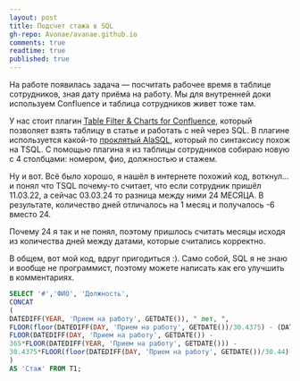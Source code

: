 ```yaml
---
layout: post
title: Подсчет стажа в SQL
gh-repo: Avonae/avanae.github.io
comments: true
readtime: true
published: true
---
```


На работе появилась задача — посчитать рабочее время в таблице сотрудников, зная дату приёма на работу. Мы для внутренней доки используем Confluence и таблица сотрудников живет тоже там. 

У нас стоит плагин [Table Filter & Charts for Confluence](https://marketplace.atlassian.com/apps/27447/table-filter-charts-spreadsheets-for-confluence?hosting=datacenter&tab=overview), который позволяет взять таблицу в статье и работать с ней через SQL. В плагине используется какой-то [проклятый AlaSQL](https://alasql.org/), который по синтаксису похож на TSQL. С помощью плагина я из таблицы сотрудников собираю новую с 4 столбцами: номером, фио, должностью и стажем.

Ну и вот. Всё было хорошо, я нашёл в интернете похожий код, воткнул… и понял что TSQL почему-то считает, что если сотрудник пришёл 11.03.22, а сейчас 03.03.24 то разница между ними 24 МЕСЯЦА. В результате, количество дней отличалось на 1 месяц и получалось -6 вместо 24.

Почему 24 я так и не понял, поэтому пришлось считать месяцы исходя из количества дней между датами, которые считались корректно. 

В общем, вот мой код, вдруг пригодиться :). Само собой, SQL я не знаю и вообще не программист, поэтому можете написать как его улучшить в комментариях. 

```sql
SELECT '#','ФИО', 'Должность',
CONCAT
(
DATEDIFF(YEAR, 'Прием на работу', GETDATE()), " лет, ",
FLOOR(floor(DATEDIFF(DAY, 'Прием на работу', GETDATE())/30.4375) - (DATEDIFF(YEAR, 'Прием на работу', GETDATE()) * 12)), " месяцев, ",
FLOOR(DATEDIFF(DAY, 'Прием на работу', GETDATE()) -
365*FLOOR(DATEDIFF(YEAR, 'Прием на работу', GETDATE())) -
30.4375*FLOOR(floor(DATEDIFF(DAY, 'Прием на работу', GETDATE())/30.44)-DATEDIFF(YEAR, 'Прием на работу', GETDATE()) * 12))
)
AS 'Стаж' FROM T1;
```